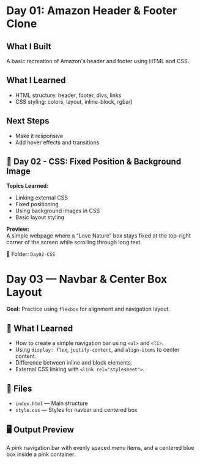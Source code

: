# Day 01: Amazon Header & Footer Clone

## What I Built
A basic recreation of Amazon's header and footer using HTML and CSS.

## What I Learned
- HTML structure: header, footer, divs, links
- CSS styling: colors, layout, inline-block, rgba()

## Next Steps
- Make it responsive
- Add hover effects and transitions

## 🌿 Day 02 - CSS: Fixed Position & Background Image

**Topics Learned:**
- Linking external CSS
- Fixed positioning
- Using background images in CSS
- Basic layout styling

**Preview:**  
A simple webpage where a “Love Nature” box stays fixed at the top-right corner of the screen while scrolling through long text.

📂 Folder: `Day02-CSS`

# Day 03 — Navbar & Center Box Layout

**Goal:** Practice using `flexbox` for alignment and navigation layout.

## 🔧 What I Learned
- How to create a simple navigation bar using `<ul>` and `<li>`.
- Using `display: flex`, `justify-content`, and `align-items` to center content.
- Difference between inline and block elements.
- External CSS linking with `<link rel="stylesheet">`.

## 📂 Files
- `index.html` — Main structure
- `style.css` — Styles for navbar and centered box

## 🖥️ Output Preview
A pink navigation bar with evenly spaced menu items, and a centered blue box inside a pink container.


